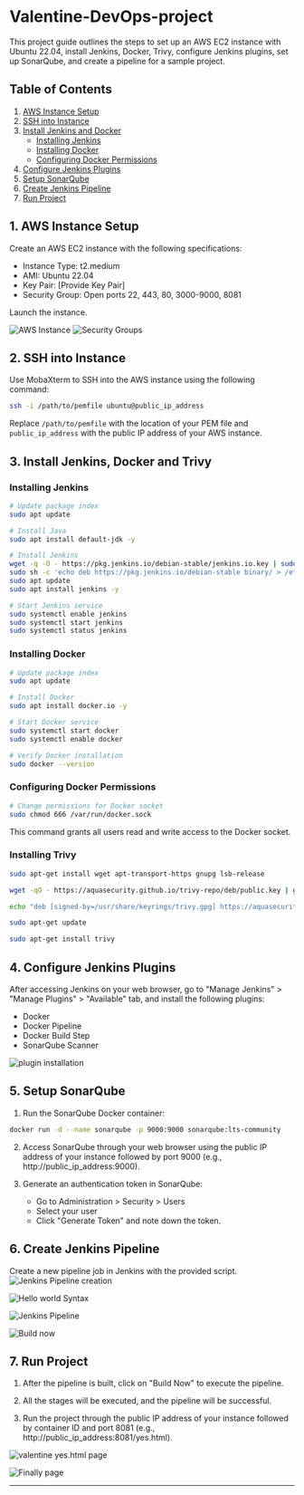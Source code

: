 

# Valentine-DevOps-project

This project guide outlines the steps to set up an AWS EC2 instance with Ubuntu 22.04, install Jenkins, Docker, Trivy, configure Jenkins plugins, set up SonarQube, and create a pipeline for a sample project.

## Table of Contents
1. [AWS Instance Setup](#aws-instance-setup)
2. [SSH into Instance](#ssh-into-instance)
3. [Install Jenkins and Docker](#install-jenkins-and-docker)
    - [Installing Jenkins](#installing-jenkins)
    - [Installing Docker](#installing-docker)
    - [Configuring Docker Permissions](#configuring-docker-permissions)
4. [Configure Jenkins Plugins](#configure-jenkins-plugins)
5. [Setup SonarQube](#setup-sonarqube)
6. [Create Jenkins Pipeline](#create-jenkins-pipeline)
7. [Run Project](#run-project)

## 1. AWS Instance Setup

Create an AWS EC2 instance with the following specifications:
- Instance Type: t2.medium
- AMI: Ubuntu 22.04
- Key Pair: [Provide Key Pair]
- Security Group: Open ports 22, 443, 80, 3000-9000, 8081

Launch the instance.

![AWS Instance](images/instance.png)
![Security Groups](images/sg_ports.png)

## 2. SSH into Instance

Use MobaXterm to SSH into the AWS instance using the following command:

```bash
ssh -i /path/to/pemfile ubuntu@public_ip_address
```

Replace `/path/to/pemfile` with the location of your PEM file and `public_ip_address` with the public IP address of your AWS instance.

## 3. Install Jenkins, Docker and Trivy

### Installing Jenkins

```bash
# Update package index
sudo apt update

# Install Java
sudo apt install default-jdk -y

# Install Jenkins
wget -q -O - https://pkg.jenkins.io/debian-stable/jenkins.io.key | sudo apt-key add -
sudo sh -c 'echo deb https://pkg.jenkins.io/debian-stable binary/ > /etc/apt/sources.list.d/jenkins.list'
sudo apt update
sudo apt install jenkins -y

# Start Jenkins service
sudo systemctl enable jenkins
sudo systemctl start jenkins
sudo systemctl status jenkins
```

### Installing Docker

```bash
# Update package index
sudo apt update

# Install Docker
sudo apt install docker.io -y

# Start Docker service
sudo systemctl start docker
sudo systemctl enable docker

# Verify Docker installation
sudo docker --version
```

### Configuring Docker Permissions

```bash
# Change permissions for Docker socket
sudo chmod 666 /var/run/docker.sock
```

This command grants all users read and write access to the Docker socket.

### Installing Trivy

```bash
sudo apt-get install wget apt-transport-https gnupg lsb-release

wget -qO - https://aquasecurity.github.io/trivy-repo/deb/public.key | gpg --dearmor | sudo tee /usr/share/keyrings/trivy.gpg > /dev/null

echo "deb [signed-by=/usr/share/keyrings/trivy.gpg] https://aquasecurity.github.io/trivy-repo/deb $(lsb_release -sc) main" | sudo tee -a /etc/apt/sources.list.d/trivy.list

sudo apt-get update

sudo apt-get install trivy
```

## 4. Configure Jenkins Plugins

After accessing Jenkins on your web browser, go to "Manage Jenkins" > "Manage Plugins" > "Available" tab, and install the following plugins:
- Docker
- Docker Pipeline
- Docker Build Step
- SonarQube Scanner

![plugin installation](images/plugins_installations.png)

## 5. Setup SonarQube

1. Run the SonarQube Docker container:

```bash
docker run -d --name sonarqube -p 9000:9000 sonarqube:lts-community
```

2. Access SonarQube through your web browser using the public IP address of your instance followed by port 9000 (e.g., http://public_ip_address:9000).

3. Generate an authentication token in SonarQube:
   - Go to Administration > Security > Users
   - Select your user
   - Click "Generate Token" and note down the token.

## 6. Create Jenkins Pipeline

Create a new pipeline job in Jenkins with the provided script.
![Jenkins Pipeline creation](images/pipeline_creation.png)

![Hello world Syntax](images/hello_world_syntax.png)

![Jenkins Pipeline](images/pipeline.png)


![Build now](images/build_now_stages.png)

## 7. Run Project

1. After the pipeline is built, click on "Build Now" to execute the pipeline.

2. All the stages will be executed, and the pipeline will be successful.

3. Run the project through the public IP address of your instance followed by container ID and port 8081 (e.g., http://public_ip_address:8081/yes.html).

![valentine yes.html page](images/valentine_yes.html.png)

![Finally page](images/finally_page.png)

---